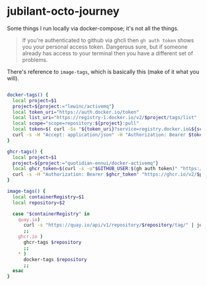 # jubilant-octo-journey

Some things I run locally via docker-compose; it's not all the things.

> If you're authenticated to github via ghcli then `gh auth token` shows you your personal access token. Dangerous sure, but if someone already has access to your terminal then you have a different set of problems.

There's reference to `image-tags`, which is basically this (make of it what you will).

```bash

docker-tags() {
  local project=$1
  project=${project:="lewinc/activemq"}
  local token_uri="https://auth.docker.io/token"
  local list_uri="https://registry-1.docker.io/v2/$project/tags/list"
  local scope="scope=repository:${project}:pull"
  local token=$( curl -Ss "${token_uri}?service=registry.docker.io&${scope}" | jq -r .token )
  curl -s -H "Accept: application/json" -H "Authorization: Bearer $token" "${list_uri}" | jq -r  ".tags[]"
}

ghcr-tags() {
  local project=$1
  project=${project:="quotidian-ennui/docker-activemq"}
  local ghcr_token=$(curl -s -u"$GITHUB_USER:$(gh auth token)" "https://ghcr.io/token?scope=\"repository:$project:pull\"" | jq --raw-output ".token")
  curl -s -H "Authorization: Bearer $ghcr_token" "https://ghcr.io/v2/$project/tags/list" | jq --raw-output ".tags[]"
}

image-tags() {
  local containerRegistry=$1
  local repository=$2

  case "$containerRegistry" in
    quay.io)
      curl -s "https://quay.io/api/v1/repository/$repository/tag/" | jq -r ".tags[].name"
      ;;
    ghcr.io )
      ghcr-tags $repository
      ;;
    * )
      docker-tags $repository
      ;;
  esac
}
```
